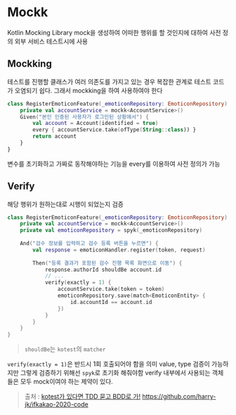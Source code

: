 # Mockk
Kotlin Mocking Library
mock을 생성하여 어떠한 행위를 할 것인지에 대하여 사전 정의
외부 서비스 테스트시에 사용



## Mockking
테스트를 진행할 클래스가 여러 의존도를 가지고 있는 경우 복잡한 관계로 테스트 코드가 오염되기 쉽다.
그래서 mockking을 하여 사용하여야 한다
``` kotlin
class RegisterEmoticonFeature(_emoticonRepository: EmoticonRepository) : BehaviorSpec() {
    private val accountService = mockk<AccountService>()
    Given("본인 인증된 사용자가 로그인된 상황에서") {
        val account = Account(identified = true)
        every { accountService.take(ofType(String::class)) } 
        return account
    }
}
```
변수를 초기화하고 가짜로 동작해야하는 기능을 every를 이용하여 사전 정의가 가능


## Verify
해당 행위가 원하는대로 시행이 되었는지 검증
``` kotlin
class RegisterEmoticonFeature(_emoticonRepository: EmoticonRepository) : BehaviorSpec() {
    private val accountService = mockk<AccountService>()
    private val emoticonRepository = spyk(_emoticonRepository)
    
    And("검수 정보를 입력하고 검수 등록 버튼을 누르면") {
        val response = emoticonHandler.register(token, request)
        
        Then("등록 결과가 포함된 검수 진행 목록 화면으로 이동") {
            response.authorId shouldBe account.id
            // ...
            verify(exactly = 1) {
                accountService.take(token = token)
                emoticonRepository.save(match<EmoticonEntity> {
                    id.accountId == account.id
                })
            }
        }
    }
}
```
> `shouldBe`는 `kotest`의 `matcher`

`verify(exactly = 1)`은 반드시 1회 호출되어야 함을 의미
value, type 검증이 가능하지만 그렇게 검증하기 위해선 `spyk`로 초기화 해줘야함
verify 내부에서 사용되는 객체들은 모두 mock이여야 하는 제약이 있다.






> 출처 : [kotest가 있다면 TDD 묻고 BDD로 가!](https://if.kakao.com/session/106)
> https://github.com/harry-jk/ifkakao-2020-code